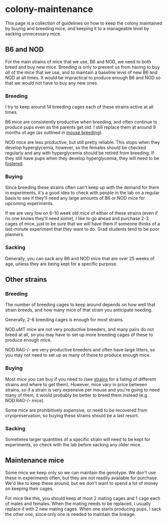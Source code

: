 # colony-maintenance

This page is a collection of guidelines on how to keep the colony maintained by buying and breeding mice, and keeping it to a manageable level by sacking unnecessary mice.

## B6 and NOD

For the main strains of mice that we use, B6 and NOD, we need to both breed and buy new mice. Breeding is only to prevent us from having to buy _all_ of the mice that we use, and to maintain a baseline level of new B6 and NOD at all times. It would be impractical to produce enough B6 and NOD so that we would not have to buy any new ones.

### Breeding

I try to keep around 14 breeding cages each of these strains active at all times.

B6 mice are consistently productive when breeding, and often continue to produce pups even as the parents get old. I still replace them at around 9 months of age \(as outlined in [mouse breeding](https://github.com/moorelabvanderbilt/moorelabwiki/tree/98d9c43e779d8205afd02a9948443bf49c9a4a16/mouses/mouse-breeding/README.md)\).

NOD mice are less productive, but still pretty reliable. This stops when they develop hyperglycemia, however, so the females should be checked regularly and any with hyperglycemia should be retired from breeding. If they still have pups when they develop hyperglycemia, they will need to be [fostered](https://github.com/moorelabvanderbilt/moorelabwiki/tree/98d9c43e779d8205afd02a9948443bf49c9a4a16/mouses/mouse-breeding/README.md#when-a-mother-is-incapacitated).

### Buying

Since breeding these strains often can't keep up with the demand for them in experiments, it's a good idea to check with people in the lab on a regular basis to see if they'll need any large amounts of B6 or NOD mice for upcoming experiments.

If we are very low on 6-10 week old mice of either of these strains \(even if no one knows they'll need some\), I like to go ahead and purchase 2-3 cages of mice, just to be sure that we will have them if someone thinks of a last-minute experiment that they want to do. Grad students tend to be poor planners.

### Sacking

Generally, you can sack any B6 and NOD mice that are over 25 weeks of age, unless they are being kept for a specific purpose.

## Other strains

### Breeding

The number of breeding cages to keep around depends on how well that strain breeds, and how many mice of that strain you anticipate needing.

Generally, 2-6 breeding cages is enough for most strains.

NOD.uMT mice are not very productive breeders, and many pairs do not breed at all, so you may have to set up more breeding cages of these to produce enough mice.

NOD.RAG-/- are very productive breeders and often have large litters, so you may not need to set up as many of these to produce enough mice.

### Buying

Most mice you can buy if you need to \(see [strains](https://github.com/moorelabvanderbilt/moorelabwiki/tree/98d9c43e779d8205afd02a9948443bf49c9a4a16/mouses/mouse-strains/README.md) for a listing of different strains and where to get them\). However, mice vary in price between strains, so if a strain is very expensive per mouse and you're going to need many of them, it would probably be better to breed them instead \(e.g. NOD.RAG-/- mice\).

Some mice are prohibitively expensive, or need to be recovered from cryopreservation, so buying these strains should be a last resort.

### Sacking

Sometimes larger quantities of a specific strain will need to be kept for experiments, so check with the lab before sacking any older mice.

## Maintenance mice

Some mice we keep only so we can maintain the genotype. We don't use these in experiments often, but they are not readily available for purchase. We'd like to keep these around, but we don't want to spend a lot of money on keeping their cages.

For mice like this, you should keep at most 2 mating cages and 1 cage each of males and females. When the mating needs to be replaced, I usually replace it with 2 new mating cages. When one starts producing pups, I sack the other one, since only one is needed to maintain the lineage.

